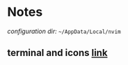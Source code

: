 # Notes

*configuration dir:* `~/AppData/Local/nvim`
## terminal and icons [link](https://www.youtube.com/watch?v=-G6GbXGo4wo)
